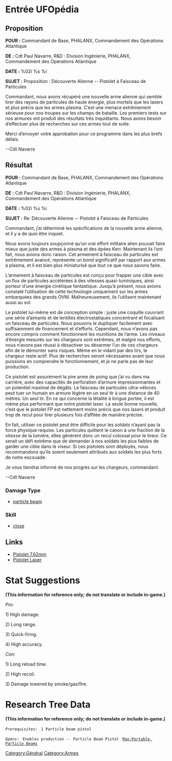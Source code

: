 # Entrée UFOpédia

## Proposition

**POUR :** Commandant de Base, PHALANX, Commandement des Opérations
Atlantique

**DE :** Cdt Paul Navarre, R&D : Division Ingénierie, PHALANX,
Commandement des Opérations Atlantique

**DATE :** %02i %s %i

**SUJET :** Proposition : Découverte Alienne -- Pistolet à Faisceau de
Particules

Commandant, nous avons récupéré une nouvelle arme alienne qui semble
tirer des rayons de particules de haute énergie, plus mortels que les
lasers et plus précis que les armes plasma. C’est une menace extrêmement
sérieuse pour nos troupes sur les champs de bataille. Les premiers tests
sur nos armures ont produit des résultats très inquiétants. Nous avons
besoin d’effectuer plus de recherches sur ces armes tout de suite.

Merci d’envoyer votre approbation pour ce programme dans les plus brefs
délais.

--Cdt Navarre

## Résultat

**POUR :** Commandant de Base, PHALANX, Commandement des Opérations
Atlantique

**DE :** Cdt Paul Navarre, R&D : Division Ingénierie, PHALANX,
Commandement des Opérations Atlantique

**DATE :** %02i %s %i

**SUJET :** Re: Découverte Alienne -- Pistolet à Faisceau de Particules

Commandant, j’ai déterminé les spécifications de la nouvelle arme
alienne, et il y a de quoi être inquiet.

Nous avons toujours soupçonné qu’un vrai effort militaire alien pouvait
faire mieux que juste des armes à plasma et des épées Kerr. Maintenant
ils l’ont fait, nous avions donc raison. Cet armement à faisceau de
particules est extrêmement avancé, représente un bond significatif par
rapport aux armes à plasma, et il est bien plus miniaturisé que tout ce
que nous savons faire.

L’armement à faisceau de particules est conçu pour frapper une cible
avec un flux de particules accélérées à des vitesses quasi-luminiques,
ainsi porteur d’une énergie cinétique fantastique. Jusqu’à présent, nous
avions constaté l’utilisation de cette technologie uniquement sur les
armes embarquées des grands OVNI. Malheureusement, ils l’utilisent
maintenant aussi au sol.

Le pistolet lui-même est de conception simple : juste une coquille
couvrant une série d’aimants et de lentilles électrostatiques
concentrant et focalisant un faisceau de particules. Nous pouvons le
dupliquer facilement avec suffisamment de financement et d’efforts.
Cependant, nous n’avons pas encore compris comment fonctionnent les
munitions de l’arme. Les niveaux d’énergie mesurés sur les chargeurs
sont extrêmes, et malgré nos efforts, nous n’avons pas réussi à
désactiver ou désarmer l’un de ces chargeurs afin de le démonter sans
risques. Même en le vidant par des tirs, le chargeur reste actif. Plus
de recherches seront nécessaires avant que nous puissions en comprendre
le fonctionnement, et je ne parle pas de leur production.

Ce pistolet est assurément la pire arme de poing que j’ai vu dans ma
carrière, avec des capacités de perforation d’armure impressionnantes et
un potentiel maximal de dégâts. Le faisceau de particules ultra-véloces
peut tuer un humain en armure légère en un seul tir à une distance de 40
mètres. Un seul tir. En ce qui concerne la létalité à longue portée, il
est même plus performant que notre pistolet laser. La seule bonne
nouvelle, c’est que le pistolet FP est nettement moins précis que nos
lasers et produit trop de recul pour tirer plusieurs fois d’affilée de
manière précise.

En fait, utiliser ce pistolet peut être difficile pour les soldats
n’ayant pas la force physique requise. Les particules quittent le canon
à une fraction de la vitesse de la lumière, elles génèrent donc un recul
colossal pour le tireur. Ce serait un défi extrême que de demander à nos
soldats les plus faibles de garder une cible dans le viseur. Si ces
pistolets sont déployés, nous recommandons qu’ils soient seulement
attribués aux soldats les plus forts de notre escouade.

Je vous tiendrai informé de nos progrès sur les chargeurs, commandant.

--Cdt Navarre

### Damage Type

- [particle beam](Damage/particle_beam "wikilink")

### Skill

- [close](Skills/close "wikilink")

## Links

- [Pistolet
  7.62mm](Equipement/Armes_Secondaires/Pistolet_7.62mm "wikilink")
- [Pistolet
  Laser](Equipement/Armes_Secondaires/Pistolet_Laser "wikilink")

# Stat Suggestions

**(This information for reference only; do not translate or include
in-game.)**

*Pro:*

1\) High damage.

2\) Long range.

3\) Quick-firing.

4\) High accuracy.

*Con:*

1\) Long reload time.

2\) High recoil.

3\) Damage lowered by smoke/gas/fire.

# Research Tree Data

**(This information for reference only; do not translate or include
in-game.)**

*`Prerequisites:`*
` 1 Particle beam pistol`

*`Opens:`*
` Enables production -- Particle Beam Pistol`
` `[`Man-Portable Particle Beams`](Research/Man-Portable_Particle_Beams "wikilink")

[Category:Général](Category:Général "wikilink")
[Category:Armes](Category:Armes "wikilink")